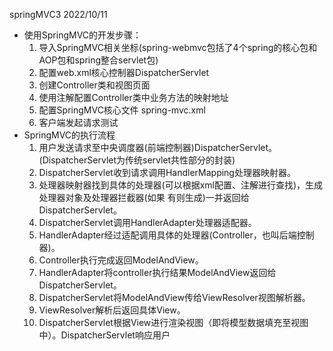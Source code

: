 springMVC3
2022/10/11

* 使用SpringMVC的开发步骤：
  1. 导入SpringMVC相关坐标(spring-webmvc包括了4个spring的核心包和AOP包和spring整合servlet包)
  2. 配置web.xml核心控制器DispatcherServlet
  3. 创建Controller类和视图页面
  4. 使用注解配置Controller类中业务方法的映射地址
  5. 配置SpringMVC核心文件 spring-mvc.xml
  6. 客户端发起请求测试
* SpringMVC的执行流程
  1. 用户发送请求至中央调度器(前端控制器)DispatcherServlet。(DispatcherServlet为传统servlet共性部分的封装)
  2. DispatcherServlet收到请求调用HandlerMapping处理器映射器。
  3. 处理器映射器找到具体的处理器(可以根据xml配置、注解进行查找)，生成处理器对象及处理器拦截器(如果 有则生成)一并返回给DispatcherServlet。
  4. DispatcherServlet调用HandlerAdapter处理器适配器。
  5. HandlerAdapter经过适配调用具体的处理器(Controller，也叫后端控制器)。
  6. Controller执行完成返回ModelAndView。
  7. HandlerAdapter将controller执行结果ModelAndView返回给DispatcherServlet。
  8. DispatcherServlet将ModelAndView传给ViewResolver视图解析器。
  9. ViewResolver解析后返回具体View。
  10. DispatcherServlet根据View进行渲染视图（即将模型数据填充至视图中）。DispatcherServlet响应用户

